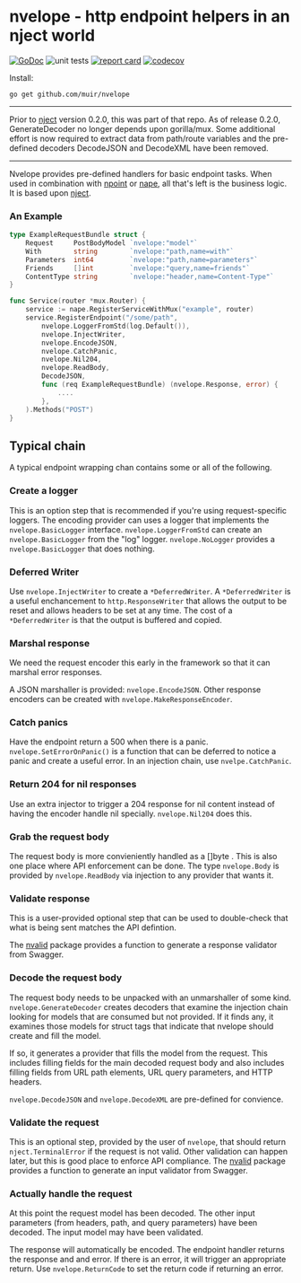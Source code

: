 # nvelope - http endpoint helpers in an nject world

[![GoDoc](https://godoc.org/github.com/muir/nvelope?status.png)](https://pkg.go.dev/github.com/muir/nvelope)
![unit tests](https://github.com/muir/nvelope/actions/workflows/go.yml/badge.svg)
[![report card](https://goreportcard.com/badge/github.com/muir/nvelope)](https://goreportcard.com/report/github.com/muir/nvelope)
[![codecov](https://codecov.io/gh/muir/nvelope/branch/main/graph/badge.svg)](https://codecov.io/gh/muir/nvelope)

Install:

	go get github.com/muir/nvelope

---

Prior to [nject](https://github.com/muir/nject) version 0.2.0, this was part of that repo.
As of release 0.2.0, GenerateDecoder no longer depends upon gorilla/mux.  Some additional
effort is now required to extract data from path/route variables and the pre-defined
decoders DecodeJSON and DecodeXML have been removed.

---

Nvelope provides pre-defined handlers for basic endpoint tasks.  When used
in combination with 
[npoint](http://github.com/muir/npoint) or 
[nape](http://github.com/muir/nape), 
all that's left is the business logic.
It is based upon [nject](https://github.com/muir/nject).

### An Example

```go
type ExampleRequestBundle struct {
	Request     PostBodyModel `nvelope:"model"`
	With        string        `nvelope:"path,name=with"`
	Parameters  int64         `nvelope:"path,name=parameters"`
	Friends     []int         `nvelope:"query,name=friends"`
	ContentType string        `nvelope:"header,name=Content-Type"`
}

func Service(router *mux.Router) {
	service := nape.RegisterServiceWithMux("example", router)
	service.RegisterEndpoint("/some/path",
		nvelope.LoggerFromStd(log.Default()),
		nvelope.InjectWriter,
		nvelope.EncodeJSON,
		nvelope.CatchPanic,
		nvelope.Nil204,
		nvelope.ReadBody,
		DecodeJSON,
		func (req ExampleRequestBundle) (nvelope.Response, error) {
			....
		},
	).Methods("POST")
}
```

## Typical chain

A typical endpoint wrapping chan contains some or all of the following.

### Create a logger

This is an option step that is recommended if you're using request-specific
loggers.  The encoding provider can uses a logger that implements the 
`nvelope.BasicLogger` interface.  `nvelope.LoggerFromStd` can create
an `nvelope.BasicLogger` from the "log" logger.  `nvelope.NoLogger` provides
a `nvelope.BasicLogger` that does nothing.

### Deferred Writer

Use `nvelope.InjectWriter` to create a `*DeferredWriter`.  A `*DeferredWriter` is a
useful enchancement to `http.ResponseWriter` that allows the output to be reset and
allows headers to be set at any time.  The cost of a `*DeferredWriter` is that 
the output is buffered and copied.

### Marshal response

We need the request encoder this early in the framework
so that it can marshal error responses.

A JSON marshaller is provided: `nvelope.EncodeJSON`.  Other
response encoders can be created with `nvelope.MakeResponseEncoder`.

### Catch panics

Have the endpoint return a 500 when there is a panic.  
`nvelope.SetErrorOnPanic()` is a function that can be deferred to 
notice a panic and create a useful error.  In an injection
chain, use `nvelpe.CatchPanic`.

### Return 204 for nil responses

Use an extra injector to trigger a 204 response for nil content instead
of having the encoder handle nil specially.  `nvelope.Nil204` does this.

### Grab the request body

The request body is more convieniently handled as a []byte .  This is also
one place where API enforcement can be done.  The type `nvelope.Body` is provided by
`nvelope.ReadBody` via injection to any provider that wants it.

### Validate response

This is a user-provided optional step that can be used to double-check
that what is being sent matches the API defintion.

The [nvalid](https://github.com/muir/nvalid) package provides a function
to generate a response validator from Swagger.

### Decode the request body

The request body needs to be unpacked with an unmarshaller of some kind.
`nvelope.GenerateDecoder` creates decoders that examine the injection chain
looking for models that are consumed but not provided.  If it finds any,
it examines those models for struct tags that indicate that nvelope should
create and fill the model.

If so, it generates a provider that fills the model from the request.
This includes filling fields for the main decoded request body and also
includes filling fields from URL path elements, URL query parameters, and
HTTP headers.

`nvelope.DecodeJSON` and `nvelope.DecodeXML` are pre-defined for
convience.

### Validate the request

This is an optional step, provided by the user of `nvelope`, that 
should return `nject.TerminalError` if the request is not valid.  Other
validation can happen later, but this is good place to enforce API compliance.
The [nvalid](https://github.com/muir/nvalid) package provides a function
to generate an input validator from Swagger.

### Actually handle the request

At this point the request model has been decoded.  The other input parameters
(from headers, path, and query parameters) have been decoded.  The input model
may have been validated.

The response will automatically be encoded.  The endpoint handler returns the
response and and error.  If there is an error, it will trigger an appropriate
return.  Use `nvelope.ReturnCode` to set the return code if returning an error.

